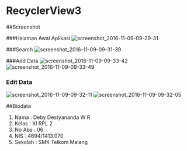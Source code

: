 # RecyclerView3

##Screenshot

###Halaman Awal Aplikasi
![screenshot_2016-11-09-09-29-31](https://cloud.githubusercontent.com/assets/22131289/20125539/b0ec285a-a660-11e6-8c7f-26e4a65a5d03.png)

###Search
![screenshot_2016-11-09-09-31-39](https://cloud.githubusercontent.com/assets/22131289/20125570/d8770d72-a660-11e6-9ee6-e552c1ccb176.png)

###Add Data
![screenshot_2016-11-09-09-33-42](https://cloud.githubusercontent.com/assets/22131289/20125583/e77d51e6-a660-11e6-8949-eca2fc424eac.png)
![screenshot_2016-11-09-09-33-49](https://cloud.githubusercontent.com/assets/22131289/20125584/e8fc428e-a660-11e6-962a-cbc2b0f9a88c.png)

### Edit Data
![screenshot_2016-11-09-09-32-11](https://cloud.githubusercontent.com/assets/22131289/20125593/08fcf93e-a661-11e6-9d08-ef86c646c2cd.png)
![screenshot_2016-11-09-09-32-05](https://cloud.githubusercontent.com/assets/22131289/20125594/095a78a2-a661-11e6-8422-6d68e2fcd4e7.png)

##Biodata

1. Nama     : Deby Destyananda W R
2. Kelas    : XI RPL 2
3. No Abs   : 06
4. NIS      : 4694/1413.070
5. Sekolah  : SMK Telkom Malang
